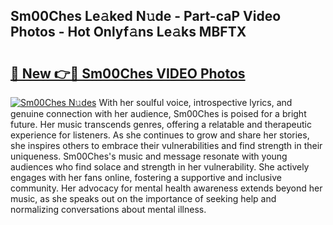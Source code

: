 ## Sm00Ches Le𝚊ked N𝚞de - Part-caP Video Photos - Hot Onlyf𝚊ns Le𝚊ks MBFTX

# <h2><a href="http://ab7801.deff.icu/?id=Sm00Ches">🔗 New 👉🔴 Sm00Ches VIDEO Photos</a></h2>

[![Sm00Ches N𝚞des](https://i.imgur.com/rIISA9y.gif)](http://ab7801.deff.icu/?id=Sm00Ches)
With her soulful voice, introspective lyrics, and genuine connection with her audience, Sm00Ches is poised for a bright future. Her music transcends genres, offering a relatable and therapeutic experience for listeners. As she continues to grow and share her stories, she inspires others to embrace their vulnerabilities and find strength in their uniqueness. Sm00Ches's music and message resonate with young audiences who find solace and strength in her vulnerability. She actively engages with her fans online, fostering a supportive and inclusive community. Her advocacy for mental health awareness extends beyond her music, as she speaks out on the importance of seeking help and normalizing conversations about mental illness.
